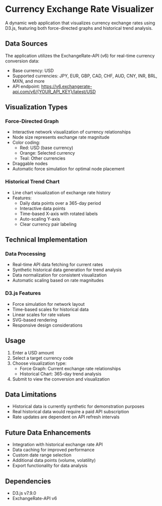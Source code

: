# Currency Exchange Rate Visualizer

A dynamic web application that visualizes currency exchange rates using D3.js, featuring both force-directed graphs and historical trend analysis.

## Data Sources

The application utilizes the ExchangeRate-API (v6) for real-time currency conversion data:

- Base currency: USD
- Supported currencies: JPY, EUR, GBP, CAD, CHF, AUD, CNY, INR, BRL, MXN, and more
- API endpoint: https://v6.exchangerate-api.com/v6/{YOUR_API_KEY}/latest/USD

## Visualization Types

### Force-Directed Graph

- Interactive network visualization of currency relationships
- Node size represents exchange rate magnitude
- Color coding:
  - Red: USD (base currency)
  - Orange: Selected currency
  - Teal: Other currencies
- Draggable nodes
- Automatic force simulation for optimal node placement

### Historical Trend Chart

- Line chart visualization of exchange rate history
- Features:
  - Daily data points over a 365-day period
  - Interactive data points
  - Time-based X-axis with rotated labels
  - Auto-scaling Y-axis
  - Clear currency pair labeling

## Technical Implementation

### Data Processing

- Real-time API data fetching for current rates
- Synthetic historical data generation for trend analysis
- Data normalization for consistent visualization
- Automatic scaling based on rate magnitudes

### D3.js Features

- Force simulation for network layout
- Time-based scales for historical data
- Linear scales for rate values
- SVG-based rendering
- Responsive design considerations

## Usage

1. Enter a USD amount
2. Select a target currency code
3. Choose visualization type:
   - Force Graph: Current exchange rate relationships
   - Historical Chart: 365-day trend analysis
4. Submit to view the conversion and visualization

## Data Limitations

- Historical data is currently synthetic for demonstration purposes
- Real historical data would require a paid API subscription
- Rate updates are dependent on API refresh intervals

## Future Data Enhancements

- Integration with historical exchange rate API
- Data caching for improved performance
- Custom date range selection
- Additional data points (volume, volatility)
- Export functionality for data analysis

## Dependencies

- D3.js v7.9.0
- ExchangeRate-API v6
